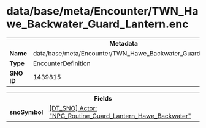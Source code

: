 <h1>data/base/meta/Encounter/TWN_Hawe_Backwater_Guard_Lantern.enc</h1><table><tr><th colspan="100%">Metadata</th></tr><tr><td><b>Name</b></td><td>data/base/meta/Encounter/TWN_Hawe_Backwater_Guard_Lantern.enc</td></tr><tr><td><b>Type</b></td><td>EncounterDefinition</td></tr><tr><td><b>SNO ID</b></td><td>1439815</td></tr></table>

<table><tr><th colspan="100%">Fields</th></tr><tr><td><b>snoSymbol</b></td><td><a href="..\Actor\NPC_Routine_Guard_Lantern_Hawe_Backwater.acr">[DT_SNO] Actor: "NPC_Routine_Guard_Lantern_Hawe_Backwater"</a></td></tr></table>

